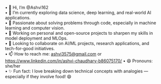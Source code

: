• 👋 Hi, I’m @Ashvi162  
• 🌱 I’m currently exploring data science, deep learning, and real-world AI applications.  
• 🧠 Passionate about solving problems through code, especially in machine learning and computer vision.  
• 🔧 Working on personal and open-source projects to sharpen my skills in model deployment and MLOps.  
• 🤝 Looking to collaborate on AI/ML projects, research applications, and tech-for-good initiatives.  
• 📫 How to reach me: ashvi3575@gmail.com or https://www.linkedin.com/in/ashvi-chaudhary-b86075170/
• 😄 Pronouns: she/her  
• ✨ Fun fact: I love breaking down technical concepts with analogies — especially if they involve food! 😄
